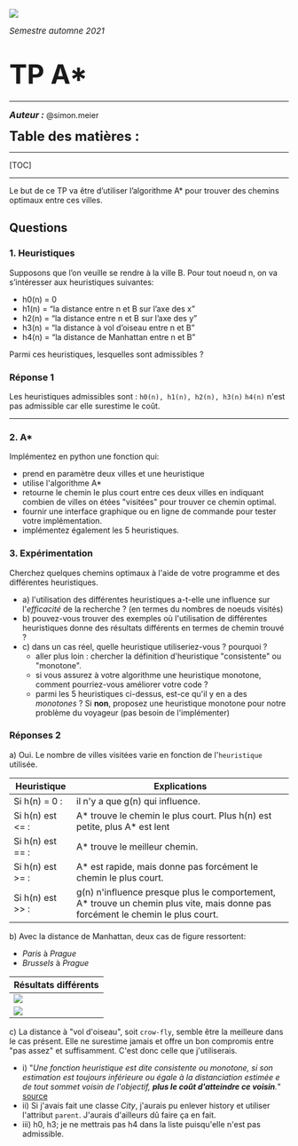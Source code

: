 ![](https://i.imgur.com/pW7K0Xp.png)

<font size="4pt"><sup>*Semestre automne 2021*</sup></font>

# <font size="8pt"><b>TP A* </b></font>


---
<font size="3pt">_**Auteur :**_</font>
@simon.meier

<font size="5pt"><b>Table des matières : </b></font>

---

[TOC]

---

Le but de ce TP va être d’utiliser l’algorithme A* pour trouver des chemins optimaux entre ces villes.


<div style="page-break-after: always;"></div>

## Questions

### 1. Heuristiques

Supposons que l’on veuille se rendre à la ville B. Pour tout noeud n, on va s’intéresser aux heuristiques suivantes:

- h0(n) = 0
- h1(n) = “la distance entre n et B sur l’axe des x”
- h2(n) = “la distance entre n et B sur l’axe des y”
- h3(n) = “la distance à vol d’oiseau entre n et B”
- h4(n) = “la distance de Manhattan entre n et B”

Parmi ces heuristiques, lesquelles sont admissibles ?


### **Réponse 1** 
Les heuristiques admissibles sont :
`h0(n), h1(n), h2(n), h3(n)`
`h4(n)` n'est pas admissible car elle surestime le coût.

---

### 2. A*

Implémentez en python une fonction qui:
- prend en paramètre deux villes et une heuristique
- utilise l'algorithme A*
- retourne le chemin le plus court entre ces deux villes en indiquant combien de villes on étées "visitées" pour trouver ce chemin optimal.
- fournir une interface graphique ou en ligne de commande pour tester votre implémentation.
- implémentez également les 5 heuristiques.

<div style="page-break-after: always;"></div>

### 3. Expérimentation

Cherchez quelques chemins optimaux à l'aide de votre programme et des différentes heuristiques.
- a) l'utilisation des différentes heuristiques a-t-elle une influence sur l'*efficacité* de la recherche ? (en termes du nombres de noeuds visités)
- b) pouvez-vous trouver des exemples où l'utilisation de différentes heuristiques donne des résultats différents en termes de chemin trouvé ?
- c) dans un cas réel, quelle heuristique utiliseriez-vous ? pourquoi ?
    - aller plus loin : chercher la définition d'heuristique "consistente" ou "monotone".
    - si vous assurez à votre algorithme une heuristique monotone, comment pourriez-vous améliorer votre code ?
    - parmi les 5 heuristiques ci-dessus, est-ce qu'il y en a des *monotones* ? 
        Si **non**, proposez une heuristique monotone pour notre problème du voyageur (pas besoin de l'implémenter)
      
### **Réponses 2** 

a) Oui. Le nombre de villes visitées varie en fonction de l'`heuristique` utilisée.

|Heuristique|Explications|  
|--|--|  
| Si h(n) = 0 :| il n'y a que g(n) qui influence.|  
| Si h(n) est <= :| A* trouve le chemin le plus court. Plus h(n) est petite, plus A* est lent|  
| Si h(n) est == :| A* trouve le meilleur chemin.|  
| Si h(n) est >= :| A* est rapide, mais donne pas forcément le chemin le plus court.|
| Si h(n) est >> :| g(n) n'influence presque plus le comportement, A* trouve un chemin plus vite, mais donne pas forcément le chemin le plus court.|  

b) Avec la distance de Manhattan, deux cas de figure ressortent:
- *Paris* à *Prague*
- *Brussels* à *Prague*

|Résultats différents|  
|--|  
|![](https://i.imgur.com/KXB0ZXY.png)|
|![](https://i.imgur.com/piAKMgq.png)|



c) La distance à "vol d'oiseau", soit `crow-fly`, semble être la meilleure dans le cas présent. Elle ne surestime jamais et offre un bon compromis entre "pas assez" et suffisamment. C'est donc celle que j'utiliserais.
- i) "*Une fonction heuristique est dite consistente ou monotone, si son estimation est toujours inférieure ou égale à la distanciation estimée e de tout sommet voisin de l'objectif, **plus le coût d'atteindre ce voisin**.*" [source](https://datafranca.org/wiki/Fonction_consistente)
- ii) Si j'avais fait une classe *City*, j'aurais pu enlever history et utiliser l'attribut `parent`. J'aurais d'ailleurs dû faire ça en fait.
- iii) h0, h3; je ne mettrais pas h4 dans la liste puisqu'elle n'est pas admissible.
